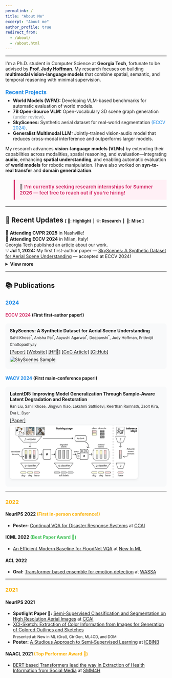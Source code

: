 ```yaml
---
permalink: /
title: "About Me"
excerpt: "About me"
author_profile: true
redirect_from: 
  - /about/
  - /about.html
---
```

<!-- 
<div align="center">
  <img src="/images/coda_sky.jpg" alt="Sahil Khose" style="width:140px; border-radius:50%; margin-bottom:1em; box-shadow:0 2px 8px rgba(0,0,0,0.08);"/>
  <h2 style="margin-top:0;">Sahil Khose</h2>
  <p style="font-size:1.1em; color:#555;">Ph.D. Student, Computer Science<br>Georgia Tech</p>
  <a href="mailto:sahil.khose@gatech.edu" style="margin:0 0.5em;"><img src="https://img.shields.io/badge/email-grey?logo=gmail&logoColor=white" alt="Email" style="vertical-align:middle;"/></a>
  <a href="https://scholar.google.com/citations?user=p1AgiZcAAAAJ&hl=en" style="margin:0 0.5em;"><img src="https://img.shields.io/badge/Google%20Scholar-4285F4?logo=google-scholar&logoColor=white" alt="Google Scholar" style="vertical-align:middle;"/></a>
  <a href="https://github.com/sahilkhose" style="margin:0 0.5em;"><img src="https://img.shields.io/badge/GitHub-181717?logo=github&logoColor=white" alt="GitHub" style="vertical-align:middle;"/></a>
  <a href="https://www.linkedin.com/in/sahilkhose/" style="margin:0 0.5em;"><img src="https://img.shields.io/badge/LinkedIn-0A66C2?logo=linkedin&logoColor=white" alt="LinkedIn" style="vertical-align:middle;"/></a>
  <a href="https://twitter.com/SahilKhose" style="margin:0 0.5em;"><img src="https://img.shields.io/badge/Twitter-1DA1F2?logo=twitter&logoColor=white" alt="Twitter" style="vertical-align:middle;"/></a>
</div> -->

---

I'm a Ph.D. student in Computer Science at <b>Georgia Tech</b>, fortunate to be advised by <a href="https://faculty.cc.gatech.edu/~judy/" target="_blank"><b>Prof. Judy Hoffman</b></a>. My research focuses on building <b>multimodal vision-language models</b> that combine spatial, semantic, and temporal reasoning with minimal supervision.

<div style="margin:1.5em 0 1em 0;">
  <span style="font-size:1.2em; font-weight:bold; color:#228be6;">Recent Projects</span>
  <ul style="margin-top:0.5em;">
    <li><b>World Models (WFM):</b> Developing VLM-based benchmarks for automatic evaluation of world models.</li>
    <li><b>7B Open-Source VLM:</b> Open-vocabulary 3D scene graph generation <span style="color:#868e96;">(under review)</span>.</li>
    <li><b>SkyScenes:</b> Synthetic aerial dataset for real-world segmentation <span style="color:#228be6;">(ECCV 2024)</span>.</li>
    <li><b>Generalist Multimodal LLM:</b> Jointly-trained vision-audio model that reduces cross-modal interference and outperforms larger models.</li>
  </ul>
</div>

My research advances <b>vision-language models (VLMs)</b> by extending their capabilities across modalities, spatial reasoning, and evaluation—integrating <b>audio</b>, enhancing <b>spatial understanding</b>, and enabling automatic evaluation of <b>world models</b> for robotic manipulation. I have also worked on <b>syn-to-real transfer</b> and <b>domain generalization</b>.

<!-- I regularly review for top conferences (NeurIPS, CVPR, ECCV) and have published in both vision and language communities. -->

<div style="margin:1.5em 0;">
  <blockquote style="background:#fff0f6; border-left:4px solid #d6336c; padding:0.8em 1em; font-size:1.08em;">
    💼 <span style="color:#d6336c; font-weight:bold;">I'm currently seeking research internships for Summer 2026 — feel free to reach out if you're hiring!</span>
  </blockquote>
</div>

---

## 📝 Recent Updates <span style="font-size:small;">[ <b>🌟</b>: Highlight &nbsp;|&nbsp; <b>💡</b>: Research &nbsp;|&nbsp; <b>📆</b>: Misc ]</span>

<ul style="list-style-type:none; padding-left:0; margin-bottom:0.5em;">
  <li>
    <span style="font-size:1.1em;">🌟</span> <b>Attending CVPR 2025</b> in Nashville!
  </li>
  <li>
    <span style="font-size:1.1em;">🌟</span> <b>Attending ECCV 2024</b> in Milan, Italy!<br>
    <span style="font-size:0.97em;">Georgia Tech published an <a href="https://www.cc.gatech.edu/news/skyscenes-dataset-could-lead-safe-reliable-autonomous-flying-vehicles">article</a> about our work.</span>
  </li>
  <li>
    <span style="font-size:1.1em;">💡</span> <b>Jul 1, 2024:</b> My first first-author paper — <a href="https://arxiv.org/abs/2312.06719">SkyScenes: A Synthetic Dataset for Aerial Scene Understanding</a> — accepted at ECCV 2024!
  </li>
</ul>

<details>
  <summary style="cursor:pointer; font-weight:bold;">View more</summary>
  <ul style="list-style-type:none; padding-left:0; margin-top:0.5em;">
    <li>
      <span style="font-size:1.1em;">🌟</span> <b>Apr 1, 2024:</b> Joining Georgia Tech for Ph.D. CS under <b>Prof. Judy Hoffman</b> (Fall 2024).
    </li>
    <li>
      <span style="font-size:1.1em;">📆</span> <b>Mar 12, 2024:</b> Serving as a reviewer for ECCV 2024.
    </li>
    <li>
      <span style="font-size:1.1em;">💡</span> <b>Oct 24, 2023:</b> My first main-conference paper — <a href="https://arxiv.org/abs/2308.14596">LatentDR: Improving Model Generalization Through Sample-Aware Latent Degradation and Restoration</a> — accepted at WACV 2024!
    </li>
    <li>
      <span style="font-size:1.1em;">🌟</span> Attended NeurIPS 2022 in New Orleans, LA, USA (my first in-person conference!).
    </li>
    <li>
      <span style="font-size:1.1em;">🌟</span> <b>Apr 4, 2022:</b> Admitted to the <a href="https://www.cc.gatech.edu/degree-programs/master-science-computer-science">MS CS</a> program at <a href="https://www.gatech.edu/">Georgia Tech</a> for Fall 2022!
    </li>
  </ul>
</details>

---

## 📚 Publications

### <span style="color:#228be6;">2024</span>

#### <span style="color:#d6336c;">ECCV 2024</span> <span style="font-size:0.95em;">(First first-author paper!)</span>
<div style="background:#f8f9fa; border-radius:8px; padding:1em; margin-bottom:1em;">
  <b>SkyScenes: A Synthetic Dataset for Aerial Scene Understanding</b><br>
  <sub>Sahil Khose<sup>*</sup>, Anisha Pal<sup>*</sup>, Aayushi Agarwal<sup>*</sup>, Deepanshi<sup>*</sup>, Judy Hoffman, Prithvijit Chattopadhyay</sub>
  <div style="margin:0.5em 0;">
    <a href="https://arxiv.org/abs/2312.06719">[Paper]</a>
    <a href="https://hoffman-group.github.io/SkyScenes/">[Website]</a>
    <a href="https://huggingface.co/datasets/hoffman-lab/SkyScenes">[HF🤗]</a>
    <a href="https://www.cc.gatech.edu/news/skyscenes-dataset-could-lead-safe-reliable-autonomous-flying-vehicles">[CoC Article]</a>
    <a href="https://github.com/hoffman-group/SkyScenes">[GitHub]</a>
  </div>
  <img src="/images/skyscenes.png" alt="SkyScenes Sample" style="max-width:400px; border-radius:8px; margin-bottom:0.5em; box-shadow:0 2px 8px rgba(0,0,0,0.08);"/>
</div>

#### <span style="color:#228be6;">WACV 2024</span> <span style="font-size:0.95em;">(First main-conference paper!)</span>
<div style="background:#f8f9fa; border-radius:8px; padding:1em; margin-bottom:1em;">
  <b>LatentDR: Improving Model Generalization Through Sample-Aware Latent Degradation and Restoration</b><br>
  <sub>Ran Liu, Sahil Khose, Jingyun Xiao, Lakshmi Sathidevi, Keerthan Ramnath, Zsolt Kira, Eva L. Dyer</sub>
  <div style="margin:0.5em 0;">
    <a href="https://arxiv.org/abs/2308.14596">[Paper]</a>
  </div>
  <img src="./images/latentdr.png" alt="LatentDR Sample" style="max-width:400px; border-radius:8px; margin-bottom:0.5em; box-shadow:0 2px 8px rgba(0,0,0,0.08);"/>
</div>

---

### <span style="color:#fab005;">2022</span>

#### NeurIPS 2022 <span style="color:#fab005;">(First in-person conference!)</span>
- <strong>Poster:</strong> <a href="https://arxiv.org/abs/2209.10320">Continual VQA for Disaster Response Systems</a> at <a href="https://www.climatechange.ai/events/neurips2022">CCAI</a>

#### ICML 2022 <span style="color:#40c057;">(Best Paper Award 🌟)</span>
- <a href="https://arxiv.org/abs/2205.15025">An Efficient Modern Baseline for FloodNet VQA</a> at <a href="https://ablacan.github.io/NewInML2022_ICML/">New In ML</a>

#### ACL 2022
- <strong>Oral:</strong> <a href="https://arxiv.org/abs/2203.11899">Transformer based ensemble for emotion detection</a> at <a href="https://wassa-workshop.github.io/">WASSA</a>

---

### <span style="color:#fab005;">2021</span>

#### NeurIPS 2021
- <strong>Spotlight Paper 🌟:</strong> <a href="https://arxiv.org/abs/2105.08655">Semi-Supervised Classification and Segmentation on High Resolution Aerial Images</a> at <a href="https://www.climatechange.ai/events/neurips2021.html">CCAI</a>
- <a href="https://arxiv.org/abs/2108.11554">XCI-Sketch: Extraction of Color Information from Images for Generation of Colored Outlines and Sketches</a>  
  <sub>Presented at: New in ML (Oral), CtrlGen, ML4CD, and DGM</sub>
- <strong>Poster:</strong> <a href="https://arxiv.org/abs/2109.08924">A Studious Approach to Semi-Supervised Learning</a> at <a href="https://i-cant-believe-its-not-better.github.io/neurips2021/">ICBINB</a>

#### NAACL 2021 <span style="color:#fab005;">(Top Performer Award 🌟)</span>
- <a href="https://aclanthology.org/2021.smm4h-1.5/">BERT based Transformers lead the way in Extraction of Health Information from Social Media</a> at <a href="https://healthlanguageprocessing.org/smm4h-2021/">SMM4H</a>
